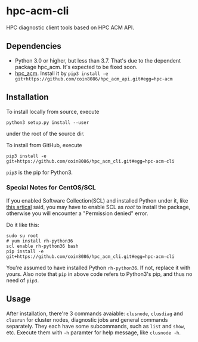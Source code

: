 # hpc-acm-cli

HPC diagnostic client tools based on HPC ACM API.

## Dependencies

* Python 3.0 or higher, but less than 3.7. That's due to the dependent package hpc_acm. It's expected to be fixed soon.
* [hpc_acm](https://github.com/coin8086/hpc_acm_api). Install it by `pip3 install -e git+https://github.com/coin8086/hpc_acm_api.git#egg=hpc-acm`

## Installation

To install locally from source, execute

```
python3 setup.py install --user
```

under the root of the source dir.

To install from GitHub, execute

```
pip3 install -e git+https://github.com/coin8086/hpc_acm_cli.git#egg=hpc-acm-cli
```

`pip3` is the pip for Python3.

### Special Notes for CentOS/SCL

If you enabled Software Collection(SCL) and installed Python under it, like [this artical](https://linuxize.com/post/how-to-install-python-3-on-centos-7/) said, you may have to enable SCL as *root* to install the package, otherwise you will encounter a "Permission denied" error. 

Do it like this:

```
sudo su root
# yum install rh-python36
scl enable rh-python36 bash
pip install -e git+https://github.com/coin8086/hpc_acm_cli.git#egg=hpc-acm-cli
```

You're assumed to have installed Python `rh-python36`. If not, replace it with yours. Also note that `pip` in above code refers to Python3's pip, and thus no need of `pip3`.

## Usage

After installation, there're 3 commands avaiable: `clusnode`, `clusdiag` and `clusrun` for cluster nodes, diagnostic jobs and general commands separately. They each have some subcommands, such as `list` and `show`, etc. Execute them with `-h` paramter for help message, like `clusnode -h`.
